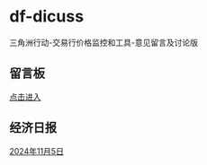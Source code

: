 # df-dicuss

三角洲行动-交易行价格监控和工具-意见留言及讨论版

## 留言板

[点击进入](https://github.com/K12f/df-dicuss/discussions)

## 经济日报

[2024年11月5日](./物价分析/2024年11月5日.md)